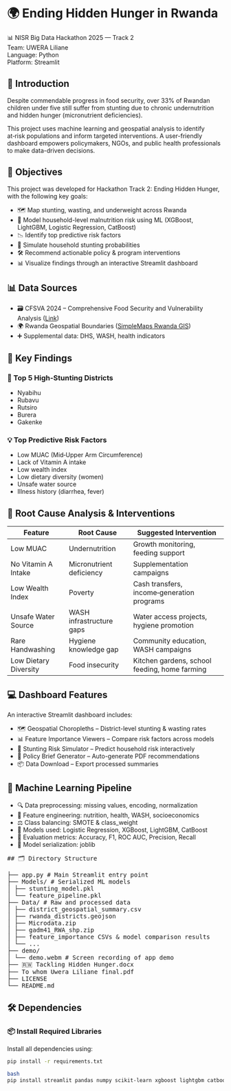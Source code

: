 # 🌍 Ending Hidden Hunger in Rwanda  
📊 NISR Big Data Hackathon 2025 — Track 2  
Team: UWERA Liliane  
Language: Python  
Platform: Streamlit  

## 📌 Introduction  
Despite commendable progress in food security, over 33% of Rwandan children under five still suffer from stunting due to chronic undernutrition and hidden hunger (micronutrient deficiencies).  

This project uses machine learning and geospatial analysis to identify at‑risk populations and inform targeted interventions. A user-friendly dashboard empowers policymakers, NGOs, and public health professionals to make data-driven decisions.  

## 🎯 Objectives  
This project was developed for Hackathon Track 2: Ending Hidden Hunger, with the following key goals:  

- 🗺️ Map stunting, wasting, and underweight across Rwanda  
- 🤖 Model household-level malnutrition risk using ML (XGBoost, LightGBM, Logistic Regression, CatBoost)  
- 📉 Identify top predictive risk factors  
- 🧮 Simulate household stunting probabilities  
- 🛠️ Recommend actionable policy & program interventions  
- 📊 Visualize findings through an interactive Streamlit dashboard  

## 📊 Data Sources  
- 🗃️ CFSVA 2024 – Comprehensive Food Security and Vulnerability Analysis ([Link](#))  
- 🌍 Rwanda Geospatial Boundaries ([SimpleMaps Rwanda GIS](#))  
- ➕ Supplemental data: DHS, WASH, health indicators  

## 🧠 Key Findings  
### 🔺 Top 5 High-Stunting Districts  
- Nyabihu  
- Rubavu  
- Rutsiro  
- Burera  
- Gakenke  

### 💡 Top Predictive Risk Factors  
- Low MUAC (Mid‑Upper Arm Circumference)  
- Lack of Vitamin A intake  
- Low wealth index  
- Low dietary diversity (women)  
- Unsafe water source  
- Illness history (diarrhea, fever)  

## 🧩 Root Cause Analysis & Interventions  

| Feature           | Root Cause                  | Suggested Intervention                     |
|-------------------|-----------------------------|--------------------------------------------|
| Low MUAC          | Undernutrition              | Growth monitoring, feeding support         |
| No Vitamin A Intake| Micronutrient deficiency    | Supplementation campaigns                   |
| Low Wealth Index  | Poverty                    | Cash transfers, income‑generation programs |
| Unsafe Water Source| WASH infrastructure gaps    | Water access projects, hygiene promotion   |
| Rare Handwashing   | Hygiene knowledge gap       | Community education, WASH campaigns        |
| Low Dietary Diversity | Food insecurity          | Kitchen gardens, school feeding, home farming |

## 💻 Dashboard Features  
An interactive Streamlit dashboard includes:  

- 🗺️ Geospatial Choropleths – District-level stunting & wasting rates  
- 📊 Feature Importance Viewers – Compare risk factors across models  
- 🧮 Stunting Risk Simulator – Predict household risk interactively  
- 📝 Policy Brief Generator – Auto-generate PDF recommendations  
- 📦 Data Download – Export processed summaries  

## 🧠 Machine Learning Pipeline  
- 🔍 Data preprocessing: missing values, encoding, normalization  
- 🧪 Feature engineering: nutrition, health, WASH, socioeconomics  
- ⚖️ Class balancing: SMOTE & class_weight  
- 🧠 Models used: Logistic Regression, XGBoost, LightGBM, CatBoost  
- 🧮 Evaluation metrics: Accuracy, F1, ROC AUC, Precision, Recall  
- 💾 Model serialization: joblib  

<pre>## 🗂️ Directory Structure  

├── app.py # Main Streamlit entry point
├── Models/ # Serialized ML models
│ ├── stunting_model.pkl
│ └── feature_pipeline.pkl
├── Data/ # Raw and processed data
│ ├── district_geospatial_summary.csv
│ ├── rwanda_districts.geojson
│ ├── Microdata.zip
│ ├── gadm41_RWA_shp.zip
│ ├── feature_importance CSVs & model comparison results
│ └── ...
├── demo/
│ └── demo.webm # Screen recording of app demo
├── 🇷🇼 Tackling Hidden Hunger.docx
├── To whom Uwera Liliane final.pdf
├── LICENSE
└── README.md
</pre>
## 🛠️ Dependencies

### 📦 Install Required Libraries

Install all dependencies using:

```bash
pip install -r requirements.txt

bash
pip install streamlit pandas numpy scikit-learn xgboost lightgbm catboost matplotlib seaborn plotly folium imbalanced-learn statsmodels joblib geopandas





